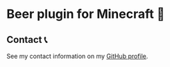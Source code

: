 # Beer plugin for Minecraft 🍺

## Contact 📞

See my contact information on my [GitHub profile](https://github.com/bernardodangelo).
